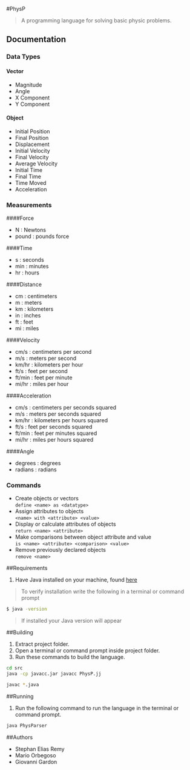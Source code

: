 #PhysP
> A programming language for solving basic physic problems.

## Documentation
### Data Types
#### Vector
* Magnitude
* Angle
* X Component
* Y Component

#### Object
* Initial Position
* Final Position
* Displacement
* Initial Velocity
* Final Velocity
* Average Velocity
* Initial Time
* Final Time
* Time Moved
* Acceleration

### Measurements
####Force
* N : Newtons
* pound : pounds force

####Time
* s : seconds
* min : minutes
* hr : hours

####Distance
* cm : centimeters
* m : meters
* km : kilometers
* in : inches
* ft : feet
* mi : miles

####Velocity
* cm/s : centimeters per second
* m/s : meters per second
* km/hr : kilometers per hour
* ft/s : feet per second
* ft/min : feet per minute
* mi/hr : miles per hour

####Acceleration
* cm/s : centimeters per seconds squared
* m/s : meters per seconds squared
* km/hr : kilometers per hours squared
* ft/s : feet per seconds squared
* ft/min : feet per minutes squared
* mi/hr : miles per hours squared

####Angle
* degrees : degrees
* radians : radians

### Commands
*  Create objects or vectors <br />
`define <name> as <datatype>`
*  Assign attributes to objects <br />
`<name> with <attribute> <value>`
* Display or calculate attributes of objects <br />
`return <name> <attribute>`
* Make comparisons between object attribute and value <br />
`is <name> <attribute> <comparison> <value>`
* Remove previously declared objects <br />
`remove <name>`

##Requirements
1. Have Java installed on your machine, found [here](http://www.oracle.com/technetwork/java/javase/downloads/jdk8-downloads-2133151.html)

> To verify installation write the following in a terminal or command prompt

```bash
$ java -version
```

>If installed your Java version will appear

##Building
1. Extract project folder.
2. Open a terminal or command prompt inside project folder.
3. Run these commands to build the language.
```bash
cd src
java -cp javacc.jar javacc PhysP.jj
```
```bash
javac *.java
```

##Running
1. Run the following command to run the language in the terminal or command prompt.
```bash
java PhysParser
```

##Authors
* Stephan Elias Remy
* Mario Orbegoso
* Giovanni Gardon